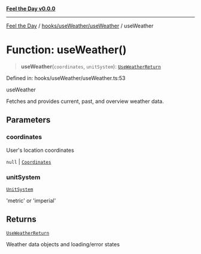 [**Feel the Day v0.0.0**](../../../../README.md)

***

[Feel the Day](../../../../README.md) / [hooks/useWeather/useWeather](../README.md) / useWeather

# Function: useWeather()

> **useWeather**(`coordinates`, `unitSystem`): [`UseWeatherReturn`](../../types/interfaces/UseWeatherReturn.md)

Defined in: hooks/useWeather/useWeather.ts:53

useWeather

Fetches and provides current, past, and overview weather data.

## Parameters

### coordinates

User's location coordinates

`null` | [`Coordinates`](../../../../types/coordinates/interfaces/Coordinates.md)

### unitSystem

[`UnitSystem`](../../../../types/unit/type-aliases/UnitSystem.md)

'metric' or 'imperial'

## Returns

[`UseWeatherReturn`](../../types/interfaces/UseWeatherReturn.md)

Weather data objects and loading/error states
